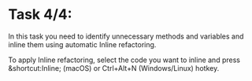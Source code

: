 # Task 4/4:

In this task you need to identify unnecessary methods and variables and inline them using automatic Inline refactoring.

<div class="hint">
To apply Inline refactoring, select the code you want to inline and press &shortcut:Inline; (macOS) or 
Ctrl+Alt+N (Windows/Linux) hotkey. 
</div>

